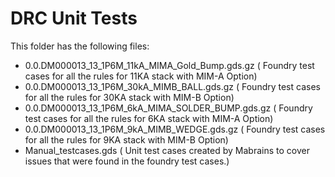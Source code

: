 # DRC Unit Tests

This folder has the following files:
* 0.0.DM000013_13_1P6M_11kA_MIMA_Gold_Bump.gds.gz      ( Foundry test cases for all the rules for 11KA stack with MIM-A Option)
* 0.0.DM000013_13_1P6M_30kA_MIMB_BALL.gds.gz           ( Foundry test cases for all the rules for 30KA stack with MIM-B Option)
* 0.0.DM000013_13_1P6M_6kA_MIMA_SOLDER_BUMP.gds.gz     ( Foundry test cases for all the rules for 6KA stack with MIM-A Option)
* 0.0.DM000013_13_1P6M_9kA_MIMB_WEDGE.gds.gz           ( Foundry test cases for all the rules for 9KA stack with MIM-B Option)
* Manual_testcases.gds                                 ( Unit test cases created by Mabrains to cover issues that were found in the foundry test cases.)
